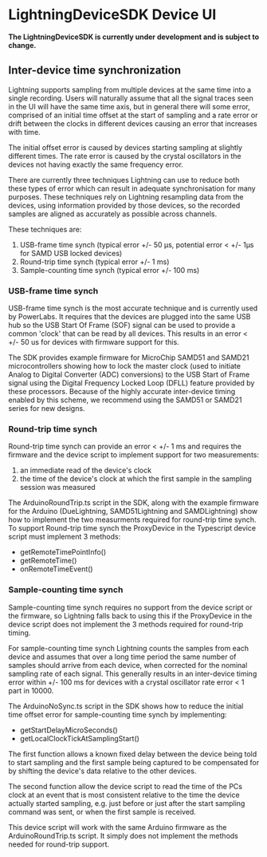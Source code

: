 # LightningDeviceSDK Device UI

**The LightningDeviceSDK is currently under development and is subject to change.**

## Inter-device time synchronization

Lightning supports sampling from multiple devices at the same time into a single recording. Users will naturally assume that all the signal traces seen in the UI will have the same time axis, but in general there will some error, comprised of an initial time offset at the start of sampling and a rate error or drift between the clocks in different devices causing an error that increases with time.

The initial offset error is caused by devices starting sampling at slightly different times.
The rate error is caused by the crystal oscillators in the devices not having exactly the same frequency error.

There are currently three techniques Lightning can use to reduce both these types of error which can result in adequate synchronisation for many purposes. These techniques rely on Lightning resampling data from the devices, using information provided by those devices, so the recorded samples are aligned as accurately as possible across channels.

These techniques are:
1. USB-frame time synch (typical error +/- 50 µs, potential error < +/- 1µs for SAMD USB locked devices)
2. Round-trip time synch (typical error +/- 1 ms)
3. Sample-counting time synch (typical error +/- 100 ms)

### USB-frame time synch
USB-frame time synch is the most accurate technique and is currently used by PowerLabs. It requires that the devices are plugged into the same USB hub so the USB Start Of Frame (SOF) signal can be used to provide a common 'clock' that can be read by all devices. This results in an error < +/- 50 us for devices with firmware support for this.

The SDK provides example firmware for MicroChip SAMD51 and SAMD21 microcontrollers showing how to lock the master clock (used to initiate Analog to Digital Converter (ADC) conversions) to the USB Start of Frame signal using the Digital Frequency Locked Loop (DFLL) feature provided by these processors. Because of the highly accurate inter-device timing enabled by this scheme, we recommend using the SAMD51 or SAMD21 series for new designs.

### Round-trip time synch
Round-trip time synch can provide an error < +/- 1 ms and requires the firmware and the device script to implement support for two measurements:
1. an immediate read of the device's clock
2. the time of the device's clock at which the first sample in the sampling session was measured

The ArduinoRoundTrip.ts script in the SDK, along with the example firmware for the Arduino (DueLightning, SAMD51Lightning and SAMDLightning) show how to implement the two measurments required for round-trip time synch.
To support Round-trip time synch the ProxyDevice in the Typescript device script must implement 3 methods:
- getRemoteTimePointInfo()
- getRemoteTime()
- onRemoteTimeEvent()

### Sample-counting time synch
Sample-counting time synch requires no support from the device script or the firmware, so Lightning falls back to using this if the ProxyDevice in the device script does not implement the 3 methods required for round-trip timing.

For sample-counting time synch Lightning counts the samples from each device and assumes that over a long time period the same number of samples should arrive from each device, when corrected for the nominal sampling rate of each signal. This generally results in an inter-device timing error within +/- 100 ms for devices with a crystal oscillator rate error < 1 part in 10000.

The ArduinoNoSync.ts script in the SDK shows how to reduce the initial time offset error for sample-counting time synch by implementing: 
 - getStartDelayMicroSeconds()
 - getLocalClockTickAtSamplingStart()

 The first function allows a known fixed delay between the device being told to start sampling and the first sample being captured to be compensated for by shifting the device's data relative to the other devices.

The second function allow the device script to read the time of the PCs clock at an event that is most consistent relative to the time the device actually started sampling, e.g. just before or just after the start sampling command was sent, or when the first sample is received.

 This device script will work with the same Arduino firmware as the ArduinoRoundTrip.ts script. It simply does not implement the methods needed for round-trip support.


